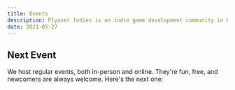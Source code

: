 ```yaml
---
title: Events
description: Flyover Indies is an indie game development community in Kansas City in Midwest region. Join us for events and to connect with game developers in the area.
date: 2021-05-27
---
```


## Next Event

We host regular events, both in-person and online. They're fun, free, and newcomers are always welcome. Here's the next one:
